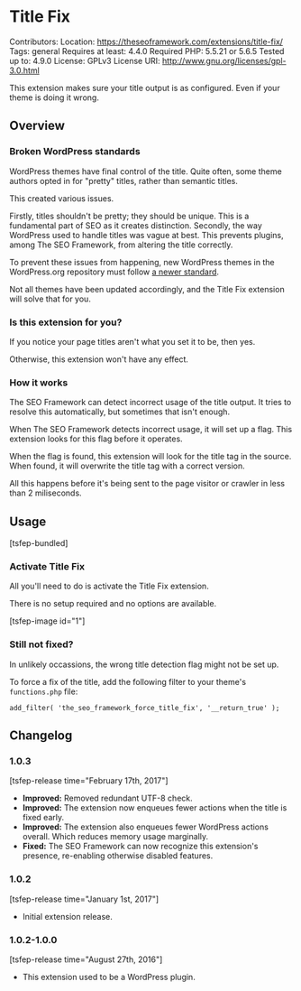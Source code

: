 # Title Fix
Contributors:
Location: https://theseoframework.com/extensions/title-fix/
Tags: general
Requires at least: 4.4.0
Required PHP: 5.5.21 or 5.6.5
Tested up to: 4.9.0
License: GPLv3
License URI: http://www.gnu.org/licenses/gpl-3.0.html

This extension makes sure your title output is as configured. Even if your theme is doing it wrong.

## Overview

### Broken WordPress standards

WordPress themes have final control of the title. Quite often, some theme authors opted in for "pretty" titles, rather than semantic titles.

This created various issues.

Firstly, titles shouldn't be pretty; they should be unique. This is a fundamental part of SEO as it creates distinction.
Secondly, the way WordPress used to handle titles was vague at best. This prevents plugins, among The SEO Framework, from altering the title correctly.

To prevent these issues from happening, new WordPress themes in the WordPress.org repository must follow [a newer standard](https://make.wordpress.org/core/2014/10/29/title-tags-in-4-1/).

Not all themes have been updated accordingly, and the Title Fix extension will solve that for you.

### Is this extension for you?

If you notice your page titles aren't what you set it to be, then yes.

Otherwise, this extension won't have any effect.

### How it works

The SEO Framework can detect incorrect usage of the title output. It tries to resolve this automatically, but sometimes that isn't enough.

When The SEO Framework detects incorrect usage, it will set up a flag. This extension looks for this flag before it operates.

When the flag is found, this extension will look for the title tag in the source.
When found, it will overwrite the title tag with a correct version.

All this happens before it's being sent to the page visitor or crawler in less than 2 miliseconds.

## Usage

[tsfep-bundled]

### Activate Title Fix

All you'll need to do is activate the Title Fix extension.

There is no setup required and no options are available.

[tsfep-image id="1"]

### Still not fixed?

In unlikely occassions, the wrong title detection flag might not be set up.

To force a fix of the title, add the following filter to your theme's `functions.php` file:

`add_filter( 'the_seo_framework_force_title_fix', '__return_true' );
`

## Changelog

### 1.0.3

[tsfep-release time="February 17th, 2017"]

* **Improved:** Removed redundant UTF-8 check.
* **Improved:** The extension now enqueues fewer actions when the title is fixed early.
* **Improved:** The extension also enqueues fewer WordPress actions overall. Which reduces memory usage marginally.
* **Fixed:** The SEO Framework can now recognize this extension's presence, re-enabling otherwise disabled features.

### 1.0.2

[tsfep-release time="January 1st, 2017"]

* Initial extension release.

### 1.0.2-1.0.0

[tsfep-release time="August 27th, 2016"]

* This extension used to be a WordPress plugin.

